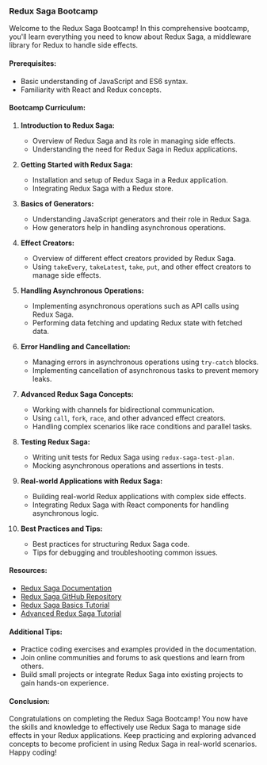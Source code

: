 ### Redux Saga Bootcamp

Welcome to the Redux Saga Bootcamp! In this comprehensive bootcamp, you'll learn everything you need to know about Redux Saga, a middleware library for Redux to handle side effects.

#### Prerequisites:
- Basic understanding of JavaScript and ES6 syntax.
- Familiarity with React and Redux concepts.

#### Bootcamp Curriculum:

1. **Introduction to Redux Saga:**
   - Overview of Redux Saga and its role in managing side effects.
   - Understanding the need for Redux Saga in Redux applications.

2. **Getting Started with Redux Saga:**
   - Installation and setup of Redux Saga in a Redux application.
   - Integrating Redux Saga with a Redux store.

3. **Basics of Generators:**
   - Understanding JavaScript generators and their role in Redux Saga.
   - How generators help in handling asynchronous operations.

4. **Effect Creators:**
   - Overview of different effect creators provided by Redux Saga.
   - Using `takeEvery`, `takeLatest`, `take`, `put`, and other effect creators to manage side effects.

5. **Handling Asynchronous Operations:**
   - Implementing asynchronous operations such as API calls using Redux Saga.
   - Performing data fetching and updating Redux state with fetched data.

6. **Error Handling and Cancellation:**
   - Managing errors in asynchronous operations using `try-catch` blocks.
   - Implementing cancellation of asynchronous tasks to prevent memory leaks.

7. **Advanced Redux Saga Concepts:**
   - Working with channels for bidirectional communication.
   - Using `call`, `fork`, `race`, and other advanced effect creators.
   - Handling complex scenarios like race conditions and parallel tasks.

8. **Testing Redux Saga:**
   - Writing unit tests for Redux Saga using `redux-saga-test-plan`.
   - Mocking asynchronous operations and assertions in tests.

9. **Real-world Applications with Redux Saga:**
   - Building real-world Redux applications with complex side effects.
   - Integrating Redux Saga with React components for handling asynchronous logic.

10. **Best Practices and Tips:**
    - Best practices for structuring Redux Saga code.
    - Tips for debugging and troubleshooting common issues.

#### Resources:
- [Redux Saga Documentation](https://redux-saga.js.org/)
- [Redux Saga GitHub Repository](https://github.com/redux-saga/redux-saga)
- [Redux Saga Basics Tutorial](https://redux-saga.js.org/docs/introduction/BeginnerTutorial.html)
- [Advanced Redux Saga Tutorial](https://redux-saga.js.org/docs/advanced/AdvancedTutorial.html)

#### Additional Tips:
- Practice coding exercises and examples provided in the documentation.
- Join online communities and forums to ask questions and learn from others.
- Build small projects or integrate Redux Saga into existing projects to gain hands-on experience.

#### Conclusion:
Congratulations on completing the Redux Saga Bootcamp! You now have the skills and knowledge to effectively use Redux Saga to manage side effects in your Redux applications. Keep practicing and exploring advanced concepts to become proficient in using Redux Saga in real-world scenarios. Happy coding!
